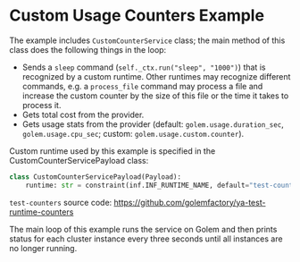 # Custom Usage Counters Example

The example includes `CustomCounterService` class; the main method of this class does the following things in the loop:

- Sends a `sleep` command (`self._ctx.run("sleep", "1000")`) that is recognized by a custom runtime. Other runtimes may recognize different commands, e.g. a `process_file` command may process a file and increase the custom counter by the size of this file or the time it takes to process it.
- Gets total cost from the provider.
- Gets usage stats from the provider (default: `golem.usage.duration_sec`, `golem.usage.cpu_sec`; custom: `golem.usage.custom.counter`).

Custom runtime used by this example is specified in the CustomCounterServicePayload class:
```py
class CustomCounterServicePayload(Payload):
    runtime: str = constraint(inf.INF_RUNTIME_NAME, default="test-counters")
```

`test-counters` source code: https://github.com/golemfactory/ya-test-runtime-counters

The main loop of this example runs the service on Golem and then prints status for each cluster instance every three seconds until all instances are no longer running.
